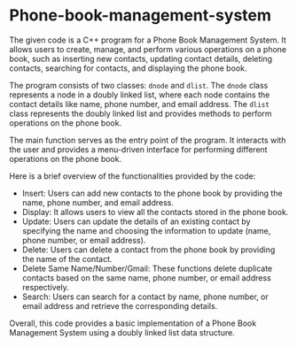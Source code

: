 # Phone-book-management-system
The given code is a C++ program for a Phone Book Management System. It allows users to create, manage, and perform various operations on a phone book, such as inserting new contacts, updating contact details, deleting contacts, searching for contacts, and displaying the phone book.

The program consists of two classes: `dnode` and `dlist`. The `dnode` class represents a node in a doubly linked list, where each node contains the contact details like name, phone number, and email address. The `dlist` class represents the doubly linked list and provides methods to perform operations on the phone book.

The main function serves as the entry point of the program. It interacts with the user and provides a menu-driven interface for performing different operations on the phone book.

Here is a brief overview of the functionalities provided by the code:

- Insert: Users can add new contacts to the phone book by providing the name, phone number, and email address.
- Display: It allows users to view all the contacts stored in the phone book.
- Update: Users can update the details of an existing contact by specifying the name and choosing the information to update (name, phone number, or email address).
- Delete: Users can delete a contact from the phone book by providing the name of the contact.
- Delete Same Name/Number/Gmail: These functions delete duplicate contacts based on the same name, phone number, or email address respectively.
- Search: Users can search for a contact by name, phone number, or email address and retrieve the corresponding details.

Overall, this code provides a basic implementation of a Phone Book Management System using a doubly linked list data structure.
